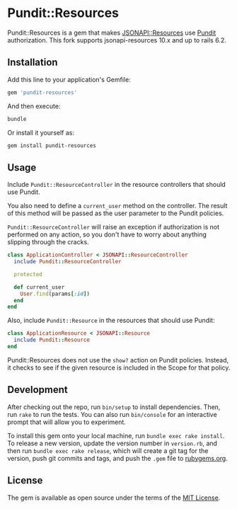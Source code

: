 # Pundit::Resources

Pundit::Resources is a gem that makes [JSONAPI::Resources][jsonapi-resources] use [Pundit][pundit] authorization. This fork supports jsonapi-resources 10.x and up to rails 6.2.

## Installation

Add this line to your application's Gemfile:

```ruby
gem 'pundit-resources'
```

And then execute:

```sh
bundle
```

Or install it yourself as:

```sh
gem install pundit-resources
```

## Usage

Include `Pundit::ResourceController` in the resource controllers that should use Pundit.

You also need to define a `current_user` method on the controller.
The result of this method will be passed as the user parameter to the Pundit policies.

`Pundit::ResourceController` will raise an exception if authorization is not performed on any action, so you don't have to worry about anything slipping through the cracks.

```ruby
class ApplicationController < JSONAPI::ResourceController
  include Pundit::ResourceController

  protected

  def current_user
    User.find(params[:id])
  end
end
```

Also, include `Pundit::Resource` in the resources that should use Pundit:

```ruby
class ApplicationResource < JSONAPI::Resource
  include Pundit::Resource
end
```

Pundit::Resources does not use the `show?` action on Pundit policies.
Instead, it checks to see if the given resource is included in the Scope for that policy.

## Development

After checking out the repo, run `bin/setup` to install dependencies. Then, run `rake` to run the tests. You can also run `bin/console` for an interactive prompt that will allow you to experiment.

To install this gem onto your local machine, run `bundle exec rake install`. To release a new version, update the version number in `version.rb`, and then run `bundle exec rake release`, which will create a git tag for the version, push git commits and tags, and push the `.gem` file to [rubygems.org][rubygems].

## License

The gem is available as open source under the terms of the [MIT License](http://opensource.org/licenses/MIT).

[jsonapi-resources]: https://github.com/cerebris/jsonapi-resources
[pundit]: https://github.com/elabs/pundit
[rubygems]: https://rubygems.org
